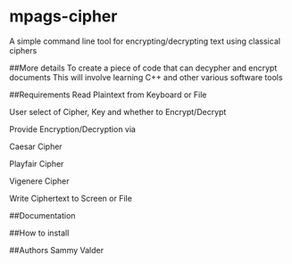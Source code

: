 # mpags-cipher
A simple command line tool for encrypting/decrypting text using classical ciphers

##More details
To create a piece of code that can decypher and encrypt documents
This will involve learning C++ and other various software tools

##Requirements
Read Plaintext from Keyboard or File

User select of Cipher, Key and whether to Encrypt/Decrypt

Provide Encryption/Decryption via

Caesar Cipher

Playfair Cipher

Vigenere Cipher

Write Ciphertext to Screen or File

##Documentation

##How to install

##Authors
Sammy Valder

